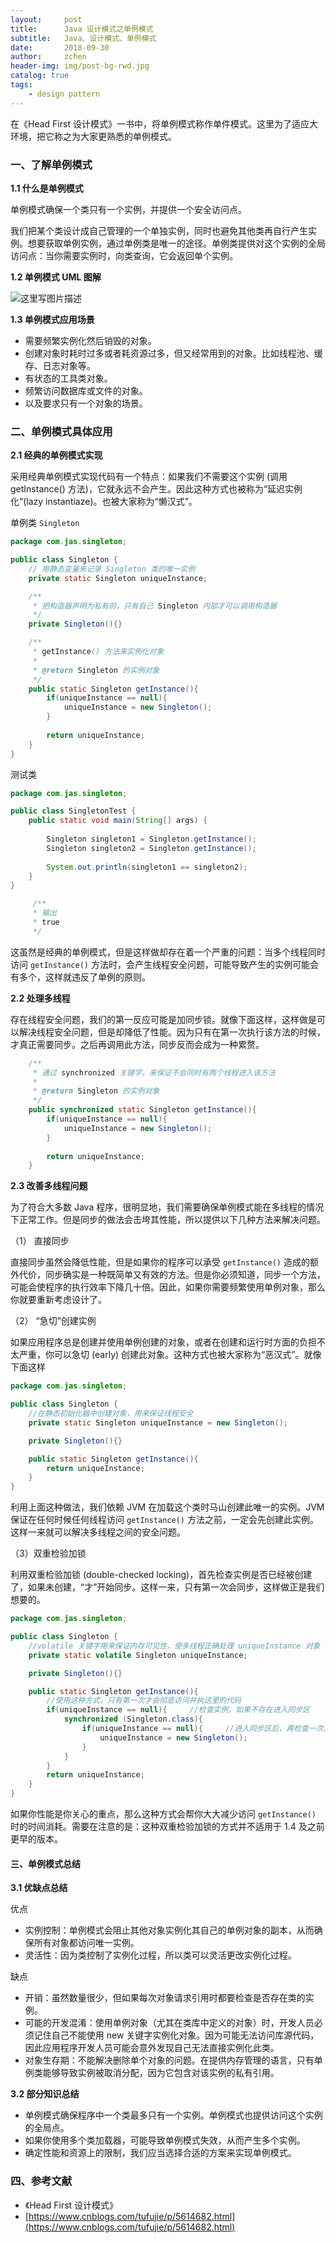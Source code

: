 ```yaml
---
layout:     post
title:      Java 设计模式之单例模式
subtitle:   Java、设计模式、单例模式
date:       2018-09-30
author:     zchen
header-img: img/post-bg-rwd.jpg
catalog: true
tags:
    - design pattern
---
```


在《Head First 设计模式》一书中，将单例模式称作单件模式。这里为了适应大环境，把它称之为大家更熟悉的单例模式。

### 一、了解单例模式

**1.1 什么是单例模式**

单例模式确保一个类只有一个实例，并提供一个安全访问点。

我们把某个类设计成自己管理的一个单独实例，同时也避免其他类再自行产生实例。想要获取单例实例，通过单例类是唯一的途径。单例类提供对这个实例的全局访问点：当你需要实例时，向类查询，它会返回单个实例。

**1.2 单例模式 UML 图解**

![这里写图片描述 ](http://pflcp4mcc.bkt.clouddn.com/20180123120541443.png)

**1.3 单例模式应用场景**

 - 需要频繁实例化然后销毁的对象。
 - 创建对象时耗时过多或者耗资源过多，但又经常用到的对象。比如线程池、缓存、日志对象等。
 - 有状态的工具类对象。
 - 频繁访问数据库或文件的对象。
 - 以及要求只有一个对象的场景。

### 二、单例模式具体应用

**2.1 经典的单例模式实现**

采用经典单例模式实现代码有一个特点：如果我们不需要这个实例 (调用 getInstance() 方法)，它就永远不会产生。因此这种方式也被称为“延迟实例化”(lazy instantiaze)。也被大家称为“懒汉式”。

单例类 `Singleton`
```java
package com.jas.singleton;

public class Singleton {
    // 用静态变量来记录 Singleton 类的唯一实例
    private static Singleton uniqueInstance;

    /**
     * 把构造器声明为私有的，只有自己 Singleton 内部才可以调用构造器
     */
    private Singleton(){}

    /**
     * getInstance() 方法来实例化对象
     * 
     * @return Singleton 的实例对象
     */
    public static Singleton getInstance(){
        if(uniqueInstance == null){
            uniqueInstance = new Singleton();
        }
        
        return uniqueInstance;
    }
}
```
测试类

```java
package com.jas.singleton;

public class SingletonTest {
    public static void main(String[] args) {
        
        Singleton singleton1 = Singleton.getInstance();
        Singleton singleton2 = Singleton.getInstance();
        
        System.out.println(singleton1 == singleton2);
    }
}

	 /**
     * 输出
     * true
     */
```

这虽然是经典的单例模式，但是这样做却存在着一个严重的问题：当多个线程同时访问 `getInstance()` 方法时，会产生线程安全问题，可能导致产生的实例可能会有多个，这样就违反了单例的原则。


**2.2 处理多线程**

存在线程安全问题，我们的第一反应可能是加同步锁。就像下面这样，这样做是可以解决线程安全问题，但是却降低了性能。因为只有在第一次执行该方法的时候，才真正需要同步。之后再调用此方法，同步反而会成为一种累赘。

```java
	/**
     * 通过 synchronized 关键字，来保证不会同时有两个线程进入该方法
     * 
     * @return Singleton 的实例对象
     */
    public synchronized static Singleton getInstance(){
        if(uniqueInstance == null){
            uniqueInstance = new Singleton();
        }
        
        return uniqueInstance;
    }
```

**2.3 改善多线程问题**

为了符合大多数 Java 程序，很明显地，我们需要确保单例模式能在多线程的情况下正常工作。但是同步的做法会击垮其性能，所以提供以下几种方法来解决问题。

（1） 直接同步

直接同步虽然会降低性能，但是如果你的程序可以承受 `getInstance()` 造成的额外代价，同步确实是一种既简单又有效的方法。但是你必须知道，同步一个方法，可能会使程序的执行效率下降几十倍。因此，如果你需要频繁使用单例对象，那么你就要重新考虑设计了。

（2） “急切”创建实例

如果应用程序总是创建并使用单例创建的对象，或者在创建和运行时方面的负担不太严重，你可以急切 (early) 创建此对象。这种方式也被大家称为“恶汉式”。就像下面这样
```java
package com.jas.singleton;

public class Singleton {
	//在静态初始化器中创建对象，用来保证线程安全
    private static Singleton uniqueInstance = new Singleton();

    private Singleton(){}

    public static Singleton getInstance(){
        return uniqueInstance;
    }
}
```

利用上面这种做法，我们依赖 JVM 在加载这个类时马山创建此唯一的实例。JVM 保证在任何时候任何线程访问 `getInstance()` 方法之前，一定会先创建此实例。这样一来就可以解决多线程之间的安全问题。

 （3）双重检验加锁

利用双重检验加锁 (double-checked locking)，首先检查实例是否已经被创建了，如果未创建，“才”开始同步。这样一来，只有第一次会同步，这样做正是我们想要的。

```java
package com.jas.singleton;

public class Singleton {
    //volatile 关键字用来保证内存可见性，使多线程正确处理 uniqueInstance 对象
    private static volatile Singleton uniqueInstance;

    private Singleton(){}

    public static Singleton getInstance(){
        //使用这种方式，只有第一次才会彻底访问并执这里的代码
        if(uniqueInstance == null){     //检查实例，如果不存在进入同步区
            synchronized (Singleton.class){
                if(uniqueInstance == null){     //进入同步区后，再检查一次。如果为 null，才开始创建实例
                    uniqueInstance = new Singleton();
                }
            }
        }
        return uniqueInstance;
    }
}
```

如果你性能是你关心的重点，那么这种方式会帮你大大减少访问 `getInstance()` 时的时间消耗。需要在注意的是：这种双重检验加锁的方式并不适用于 1.4 及之前更早的版本。

#### 三、单例模式总结 ####

**3.1 优缺点总结**

优点

-  实例控制：单例模式会阻止其他对象实例化其自己的单例对象的副本，从而确保所有对象都访问唯一实例。
-  灵活性：因为类控制了实例化过程，所以类可以灵活更改实例化过程。

缺点

 -  开销：虽然数量很少，但如果每次对象请求引用时都要检查是否存在类的实例。
 -  可能的开发混淆：使用单例对象（尤其在类库中定义的对象）时，开发人员必须记住自己不能使用 new 关键字实例化对象。因为可能无法访问库源代码，因此应用程序开发人员可能会意外发现自己无法直接实例化此类。
 -  对象生存期：不能解决删除单个对象的问题。在提供内存管理的语言，只有单例类能够导致实例被取消分配，因为它包含对该实例的私有引用。

**3.2 部分知识总结**

 - 单例模式确保程序中一个类最多只有一个实例。单例模式也提供访问这个实例的全局点。
 - 如果你使用多个类加载器，可能导致单例模式失效，从而产生多个实例。
 - 确定性能和资源上的限制，我们应当选择合适的方案来实现单例模式。

### 四、参考文献

 - 《Head First 设计模式》
 - [https://www.cnblogs.com/tufujie/p/5614682.html](https://www.cnblogs.com/tufujie/p/5614682.html)